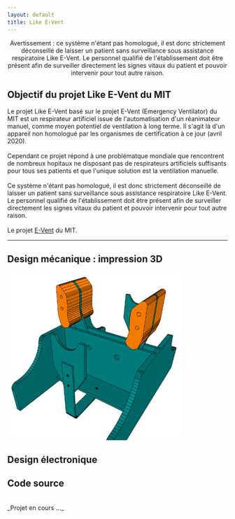 ```yaml
---
layout: default
title: Like E-Vent
---
```


<p align="center"> Avertissement : ce système n'étant pas homologué, il est donc strictement déconseillé de laisser un patient sans surveillance sous assistance respiratoire Like E-Vent. Le personnel qualifié de l'établissement doit être présent afin de surveiller directement les signes vitaux du patient et pouvoir intervenir pour tout autre raison.</p>

## Objectif du projet Like E-Vent du MIT

Le projet Like E-Vent basé sur le projet E-Vent (Emergency Ventilator) du MIT est un respirateur artificiel issue de l'automatisation d'un réanimateur manuel, comme moyen potentiel de ventilation à long terme.
Il s'agit là d'un appareil non homologué par les organismes de certification à ce jour (avril 2020).<br><br>
Cependant ce projet répond à une problématque mondiale que rencontrent de nombreux hopitaux ne disposant pas de respirateurs artificiels suffisants pour tous ses patients et que l'unique solution est la ventilation manuelle.<br><br>
Ce système n'étant pas homologué, il est donc strictement déconseillé de laisser un patient sans surveillance sous assistance respiratoire Like E-Vent. Le personnel qualifié de l'établissement doit être présent afin de surveiller directement les signes vitaux du patient et pouvoir intervenir pour tout autre raison.<br><br>
Le projet [E-Vent](https://e-vent.mit.edu/) du MIT.

----

## Design mécanique : impression 3D

<div style="text-align:left"><img src="src/img/Like-E-Vent.png" width="400"></div>

## Design électronique

## Code source


<br>
_Projet en cours ..._
